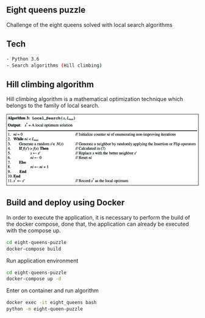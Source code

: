 ## Eight queens puzzle

Challenge of the eight queens solved with local search algorithms

## Tech
```sh
- Python 3.6
- Search algorithms (Hill climbing)
```

## Hill climbing algorithm

Hill climbing algorithm is a mathematical optimization technique which belongs to the family of local search.

![Architecture](https://raw.githubusercontent.com/macio-matheus/eight-queens-puzzle/master/imgs/hill_climb.png)


## Build and deploy using Docker

In order to execute the application, it is necessary to perform the build of the docker compose, done that, the application can already be executed with the compose up.

```sh
cd eight-queens-puzzle
docker-compose build
```

Run application environment

```sh
cd eight-queens-puzzle
docker-compose up -d
```

Enter on container and run algorithm

```sh
docker exec -it eight_queens bash
python -m eight-queen-puzzle
```